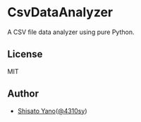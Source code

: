# CsvDataAnalyzer
A CSV file data analyzer using pure Python.  

## License
MIT

## Author
* [Shisato Yano](https://github.com/ShisatoYano)([@4310sy](https://twitter.com/4310sy))

